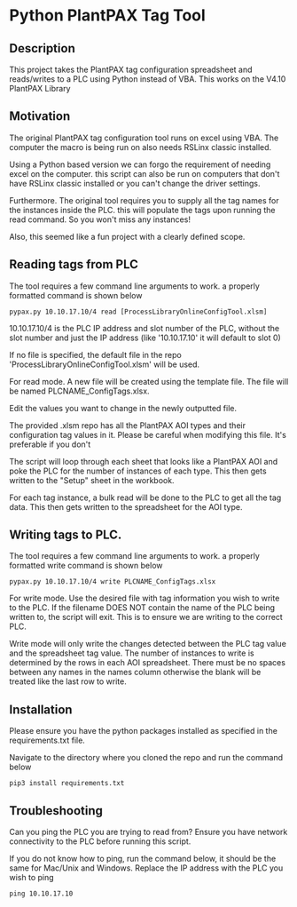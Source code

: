 # Python PlantPAX Tag Tool



## Description

This project takes the PlantPAX tag configuration spreadsheet and reads/writes to a PLC using Python instead of VBA. This works on the V4.10 PlantPAX Library

## Motivation

The original PlantPAX tag configuration tool runs on excel using VBA. The computer the macro is being run on also needs RSLinx classic installed.

Using a Python based version we can forgo the requirement of needing excel on the computer. this script can also be run on computers that don't have RSLinx classic installed or you can't change the driver settings.

Furthermore. The original tool requires you to supply all the tag names for the instances inside the PLC. this will populate the tags upon running the read command. So you won't miss any instances!

Also, this seemed like a fun project with a clearly defined scope.

## Reading tags from PLC

The tool requires a few command line arguments to work. a properly formatted command is shown below

```
pypax.py 10.10.17.10/4 read [ProcessLibraryOnlineConfigTool.xlsm]

```

10.10.17.10/4 is the PLC IP address and slot number of the PLC, without the slot number and just the IP address (like '10.10.17.10' it will default to slot 0)

If no file is specified, the default file in the repo 'ProcessLibraryOnlineConfigTool.xlsm' will be used.

For read mode. A new file will be created using the template file. The file will be named PLCNAME_ConfigTags.xlsx.

Edit the values you want to change in the newly outputted file.

The provided .xlsm repo has all the PlantPAX AOI types and their configuration tag values in it. Please be careful when modifying this file. It's preferable if you don't

The script will loop through each sheet that looks like a PlantPAX AOI and poke the PLC for the number of instances of each type. This then gets written to the "Setup" sheet in the workbook.

For each tag instance, a bulk read will be done to the PLC to get all the tag data. This then gets written to the spreadsheet for the AOI type.

## Writing tags to PLC.

The tool requires a few command line arguments to work. a properly formatted write command is shown below

```
pypax.py 10.10.17.10/4 write PLCNAME_ConfigTags.xlsx 

```

For write mode. Use the desired file with tag information you wish to write to the PLC. If the filename DOES NOT contain the name of the PLC being written to, the script will exit. This is to ensure we are writing to the correct PLC.

Write mode will only write the changes detected between the PLC tag value and the spreadsheet tag value. The number of instances to write is determined by the rows in each AOI spreadsheet. There must be no spaces between any names in the names column otherwise the blank will be treated like the last row to write.

## Installation

Please ensure you have the python packages installed as specified in the requirements.txt file.

Navigate to the directory where you cloned the repo and run the command below

```
pip3 install requirements.txt

```

## Troubleshooting

Can you ping the PLC you are trying to read from? Ensure you have network connectivity to the PLC before running this script.

If you do not know how to ping, run the command below, it should be the same for Mac/Unix and Windows. Replace the IP address with the PLC you wish to ping

```
ping 10.10.17.10

```


